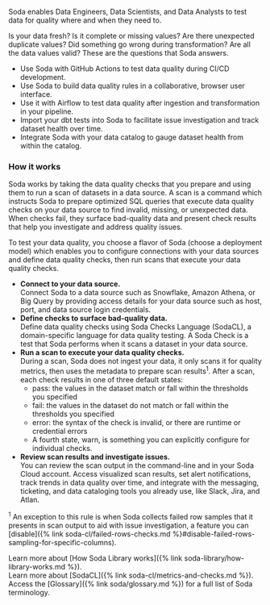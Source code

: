 Soda enables Data Engineers, Data Scientists, and Data Analysts to test data for quality where and when they need to. 

Is your data fresh? Is it complete or missing values? Are there unexpected duplicate values? Did something go wrong during transformation? Are all the data values valid? These are the questions that Soda answers.

* Use Soda with GitHub Actions to test data quality during CI/CD development.
* Use Soda to build data quality rules in a collaborative, browser user interface.
* Use it with Airflow to test data quality after ingestion and transformation in your pipeline.
* Import your dbt tests into Soda to facilitate issue investigation and track dataset health over time.
* Integrate Soda with your data catalog to gauge dataset health from within the catalog.

### How it works

Soda works by taking the data quality checks that you prepare and using them to run a scan of datasets in a data source. A scan is a command which instructs Soda to prepare optimized SQL queries that execute data quality checks on your data source to find invalid, missing, or unexpected data. When checks fail, they surface bad-quality data and present check results that help you investigate and address quality issues. 

To test your data quality, you choose a flavor of Soda (choose a deployment model) which enables you to configure connections with your data sources and define data quality checks, then run scans that execute your data quality checks.

* **Connect to your data source.** <br />Connect Soda to a data source such as Snowflake, Amazon Athena, or Big Query by providing access details for your data source such as host, port, and data source login credentials. 
* **Define checks to surface bad-quality data.** <br />Define data quality checks using Soda Checks Language (SodaCL), a domain-specific language for data quality testing. A Soda Check is a test that Soda performs when it scans a dataset in your data source. 
* **Run a scan to execute your data quality checks.** <br />During a scan, Soda does not ingest your data, it only scans it for quality metrics, then uses the metadata to prepare scan results<sup>1</sup>. After a scan, each check results in one of three default states:
    * pass: the values in the dataset match or fall within the thresholds you specified
    * fail: the values in the dataset do not match or fall within the thresholds you specified
    * error: the syntax of the check is invalid, or there are runtime or credential errors
    * A fourth state, warn, is something you can explicitly configure for individual checks. 
* **Review scan results and investigate issues.** <br />You can review the scan output in the command-line and in your Soda Cloud account. Access visualized scan results, set alert notifications, track trends in data quality over time, and integrate with the messaging, ticketing, and data cataloging tools you already use, like Slack, Jira, and Atlan.

<sup>1</sup> An exception to this rule is when Soda collects failed row samples that it presents in scan output to aid with issue investigation, a feature you can [disable]({% link soda-cl/failed-rows-checks.md %}#disable-failed-rows-sampling-for-specific-columns).

Learn more about [How Soda Library works]({% link soda-library/how-library-works.md %}).<br />
Learn more about [SodaCL]({% link soda-cl/metrics-and-checks.md %}).<br />
Access the [Glossary]({% link soda/glossary.md %}) for a full list of Soda terminology. 